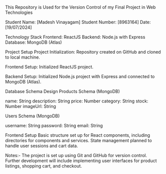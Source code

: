 This Repository is Used for the Version Control of my Final Project in Web Technologies

Student Name: [Madesh Vinayagam] Student Number: [8963164] Date: [19/07/2024]

Technology Stack Frontend: ReactJS Backend: Node.js with Express Database: MongoDB (Atlas)

Project Setup Project Initialization: Repository created on GitHub and cloned to local machine. 

Frontend Setup: Initialized ReactJS project. 

Backend Setup: Initialized Node.js project with Express and connected to MongoDB (Atlas). 

Database Schema Design Products Schema (MongoDB)

name: String 
description: String 
price: Number 
category: String 
stock: Number 
imageUrl: String 

Users Schema (MongoDB)

username: String 
password: String 
email: String

Frontend Setup Basic structure set up for React components, including directories for components and services. 
State management planned to handle user sessions and cart data.

Notes:- The project is set up using Git and GitHub for version control. Further development will include implementing user interfaces for product listings, shopping cart, and checkout.
